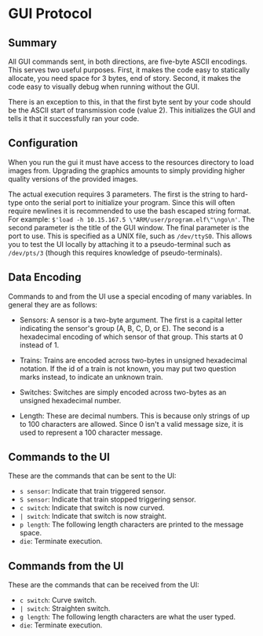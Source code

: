 # GUI Protocol

## Summary

All GUI commands sent, in both directions, are five-byte ASCII encodings. This
serves two useful purposes. First, it makes the code easy to statically
allocate, you need space for 3 bytes, end of story. Second, it makes the code
easy to visually debug when running without the GUI.

There is an exception to this, in that the first byte sent by your code should
be the ASCII start of transmission code (value 2). This initializes the GUI and
tells it that it successfully ran your code.

## Configuration

When you run the gui it must have access to the resources directory to load
images from. Upgrading the graphics amounts to simply providing higher quality
versions of the provided images.

The actual execution requires 3 parameters. The first is the string to hard-type
onto the serial port to initialize your program. Since this will often require
newlines it is recommended to use the bash escaped string format. For example:
`$'load -h 10.15.167.5 \"ARM/user/program.elf\"\ngo\n'`. The second parameter is
the title of the GUI window. The final parameter is the port to use. This is
specified as a UNIX file, such as `/dev/ttyS0`. This allows you to test the UI
locally by attaching it to a pseudo-terminal such as `/dev/pts/3` (though this
requires knowledge of pseudo-terminals).

## Data Encoding

Commands to and from the UI use a special encoding of many variables. In general
they are as follows:

 - Sensors: A sensor is a two-byte argument. The first is a capital letter
   indicating the sensor's group (A, B, C, D, or E). The second is a hexadecimal
   encoding of which sensor of that group. This starts at 0 instead of 1.

 - Trains: Trains are encoded across two-bytes in unsigned hexadecimal notation.
   If the id of a train is not known, you may put two question marks instead, to
   indicate an unknown train.

 - Switches: Switches are simply encoded across two-bytes as an unsigned
   hexadecimal number.

 - Length: These are decimal numbers. This is because only strings of up to 100
   characters are allowed. Since 0 isn't a valid message size, it is used to
   represent a 100 character message.


## Commands to the UI

These are the commands that can be sent to the UI:

 - `s sensor`: Indicate that train triggered sensor.
 - `S sensor`: Indicate that train stopped triggering sensor.
 - `c switch`: Indicate that switch is now curved.
 - `| switch`: Indicate that switch is now straight.
 - `p length`: The following length characters are printed to the message space.
 - `die`: Terminate execution.

## Commands from the UI

These are the commands that can be received from the UI:

 - `c switch`: Curve switch.
 - `| switch`: Straighten switch.
 - `g length`: The following length characters are what the user typed.
 - `die`: Terminate execution.


